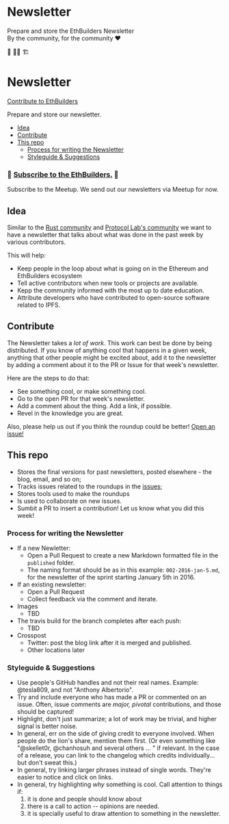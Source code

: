 # Newsletter 
Prepare and store the EthBuilders Newsletter \
By the community, for the community ❤️ 

👷 👷‍♀️ 🏗️

# Newsletter

[Contribute to EthBuilders]()

Prepare and store our newsletter.

- [Idea](#idea)
- [Contribute](#contribute)
- [This repo](#this-repo)
  - [Process for writing the Newsletter](#process-for-writing-the-newsletter)
  - [Styleguide & Suggestions](#styleguide-&-suggestions)

### 📰 [Subscribe to the EthBuilders.](https://www.meetup.com/ethbuilders/) 📰
Subscribe to the Meetup. We send out our newsletters via Meetup for now.

## Idea

Similar to the [Rust community](https://this-week-in-rust.org/) and [Protocol Lab's community](https://github.com/ipfs/newsletter) we want to have a newsletter that talks about what was done in the past week by various contributors. 

This will help:
- Keep people in the loop about what is going on in the Ethereum and EthBuilders ecosystem
- Tell active contributors when new tools or projects are available.
- Kepp the community informed with the most up to date education.
- Attribute developers who have contributed to open-source software related to IPFS.

## Contribute

The Newsletter takes a _lot of work_. This work can best be done by being distributed. If you know of anything cool that happens in a given week, anything that other people might be excited about, add it to the newsletter by adding a comment about it to the PR or Issue for that week's newsletter.

Here are the steps to do that:
 - See something cool, or make something cool.
 - Go to the open PR for that week's newsletter.
 - Add a comment about the thing. Add a link, if possible.
 - Revel in the knowledge you are great.

Also, please help us out if you think the roundup could be better! [Open an issue!](https://github.com/EthBuilders/newsletter)

## This repo

- Stores the final versions for past newsletters, posted elsewhere - the blog, email, and so on;
- Tracks issues related to the roundups in the [issues](https://github.com/EthBuilders/newsletter);
- Stores tools used to make the roundups
- Is used to collaborate on new issues. 
- Sumbit a PR to insert a contribution! Let us know what you did this week!


### Process for writing the Newsletter

- If a new Newletter:
  - Open a Pull Request to create a new Markdown formatted file in the `published` folder. 
  - The naming format should be as in this example: `002-2016-jan-5.md`, for the newsletter of the sprint starting January 5th in 2016.
- If an existing newsletter:
  - Open a Pull Request
  - Collect feedback via the comment and iterate.
- Images
  - TBD
- The travis build for the branch completes after each push:
  - TBD
- Crosspost
  - Twitter: post the blog link after it is merged and published.
  - Other locations later

### Styleguide & Suggestions

- Use people's GitHub handles and not their real names. Example: @tesla809, and not "Anthony Albertorio".
- Try and include everyone who has made a PR or commented on an issue. Often, issue comments are _major, pivotal_ contributions, and those should be captured!
- Highlight, don't just summarize; a lot of work may be trivial, and higher signal is better noise.
- In general, err on the side of giving credit to everyone involved. When people do the lion's share, mention them first. (Or even something like "@skellet0r, @chanhosuh and several others ... " if relevant. In the case of a release, you can link to the changelog which credits individually... but don't sweat this.)
- In general, try linking larger phrases instead of single words. They're easier to notice and click on links.
- In general, try highlighting _why_ something is cool. Call attention to things if:
    1. it is done and people should know about
    2. there is a call to action -- opinions are needed.
    3. it is specially useful to draw attention to something in the newsletter.


